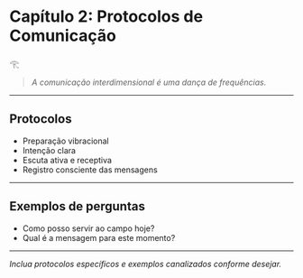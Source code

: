 # Capítulo 2: Protocolos de Comunicação

𓂀  
> *A comunicação interdimensional é uma dança de frequências.*

---

## Protocolos

- Preparação vibracional
- Intenção clara
- Escuta ativa e receptiva
- Registro consciente das mensagens

---

## Exemplos de perguntas

- Como posso servir ao campo hoje?
- Qual é a mensagem para este momento?

---

*Inclua protocolos específicos e exemplos canalizados conforme desejar.*

